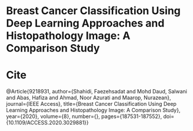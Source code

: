 # Breast Cancer Classification Using Deep Learning Approaches and Histopathology Image: A Comparison Study




# Cite
@Article{9218931,
author={Shahidi, Faezehsadat and Mohd Daud, Salwani and Abas, Hafiza and Ahmad, Noor Azurati and Maarop, Nurazean},
journal={IEEE Access},
title={Breast Cancer Classification Using Deep Learning Approaches and Histopathology Image: A Comparison Study},
year={2020},
volume={8},
number={},
pages={187531-187552},
doi={10.1109/ACCESS.2020.3029881}}
